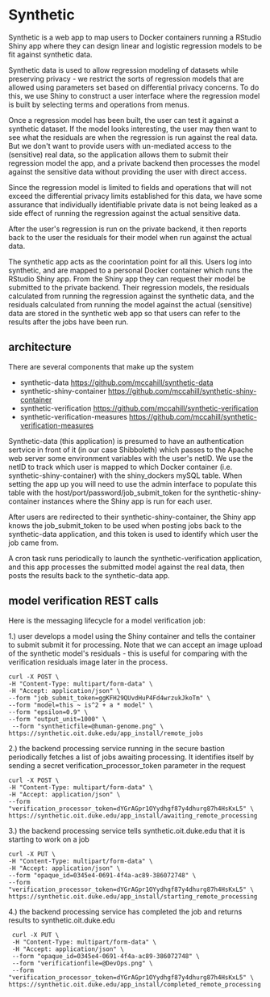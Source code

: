 # Synthetic

Synthetic is a web app to map users to Docker containers running a RStudio Shiny app
where they can design linear and logistic regression models to be fit against
synthetic data.

Synthetic data is used to allow regression modeling of datasets while preserving 
privacy - we restrict the sorts of regression models that are allowed using parameters
set based on differential privacy concerns. To do this, we use Shiny to construct
a user interface where the regression model is built by selecting terms and operations
from menus.

Once a regression model has been built, the user can test it against a synthetic dataset.
If the model looks interesting, the user may then want to see what the residuals are
when the regression is run against the real data. But we don't want to provide users
with un-mediated access to the (sensitive) real data, so the application allows them to
submit their regression model the app, and a private backend then processes the model
against the sensitive data without providing the user with direct access. 

Since the regression model is limited to fields and operations that will not exceed 
the differential privacy limits established for this data, we have some assurance that
individually identifiable private data is not being leaked as a side effect of running
the regression against the actual sensitive data. 

After the user's regression is run on the private backend, it then reports back to 
the user the residuals for their model when run against the actual data.

The synthetic app acts as the coorintation point for all this. Users log into synthetic,
and are mapped to a personal Docker container which runs the RStudio Shiny app. From the
Shiny app they can request their model be submitted to the private backend. Their regression
models, the residuals calculated from running the regression against the synthetic data, and 
the residuals calculated from running the model against the actual (sensitive) data are
stored in the synthetic web app so that users can refer to the results after the jobs have
been run.

## architecture
There are several components that make up the system
- synthetic-data   https://github.com/mccahill/synthetic-data 
- synthetic-shiny-container   https://github.com/mccahill/synthetic-shiny-container
- synthetic-verification   https://github.com/mccahill/synthetic-verification
- synthetic-verification-measures   https://github.com/mccahill/synthetic-verification-measures


Synthetic-data (this application) is presumed to have an authentication sertvice in 
front of it (in our case Shibboleth) which passes to the Apache web server some environment
variables with the user's netID. We use the netID to track which user is mapped to which
Docker container (i.e. synthetic-shiny-container) with the shiny_dockers mySQL table.
When setting the app up you will need to use the admin interface to populate this table
with the host/port/password/job_submit_token for the synthetic-shiny-container instances
where the Shiny app is run for each user.

After users are redirected to their synthetic-shiny-container, the Shiny app knows the
job_submit_token to be used when posting jobs back to the synthetic-data application,
and this token is used to identify which user the job came from.

A cron task runs periodically to launch the synthetic-verification application, and this
app processes the submitted model against the real data, then posts the results back to
the synthetic-data app.


## model verification REST calls
Here is the messaging lifecycle for a model verification job:

1.) user develops a model using the Shiny container and tells the container to submit
submit it for processing. Note that we can accept an image upload of the synthetic
model's residuals - this is useful for comparing with the verification residuals image
later in the process.

```
curl -X POST \
-H "Content-Type: multipart/form-data" \
-H "Accept: application/json" \
--form "job_submit_token=ggKFH29QUvdHuP4Fd4wrzukJkoTm" \
--form "model=this ~ is^2 + a * model" \
--form "epsilon=0.9" \
--form "output_unit=1000" \
 --form "syntheticfile=@human-genome.png" \
https://synthetic.oit.duke.edu/app_install/remote_jobs
```

2.) the backend processing service running in the secure bastion periodically
fetches a list of jobs awaiting processing. It identifies itself by sending a 
secret verification_processor_token parameter in the request

```
curl -X POST \
-H "Content-Type: multipart/form-data" \
-H "Accept: application/json" \
--form "verification_processor_token=dYGrAGpr1OYydhgf87y4dhurg87h4HsKxL5" \
https://synthetic.oit.duke.edu/app_install/awaiting_remote_processing
```

3.) the backend processing service tells synthetic.oit.duke.edu 
that it is starting to work on a job

```
curl -X PUT \
-H "Content-Type: multipart/form-data" \
-H "Accept: application/json" \
--form "opaque_id=0345e4-0691-4f4a-ac89-386072748" \
--form "verification_processor_token=dYGrAGpr1OYydhgf87y4dhurg87h4HsKxL5" \
https://synthetic.oit.duke.edu/app_install/starting_remote_processing
```

4.) the backend processing service has completed the job and returns
results to synthetic.oit.duke.edu
```
 curl -X PUT \
 -H "Content-Type: multipart/form-data" \
 -H "Accept: application/json" \
 --form "opaque_id=0345e4-0691-4f4a-ac89-386072748" \
 --form "verificationfile=@DevOps.png" \
 --form "verification_processor_token=dYGrAGpr1OYydhgf87y4dhurg87h4HsKxL5" \
https://synthetic.oit.duke.edu/app_install/completed_remote_processing
```





